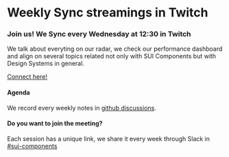 # Weekly Sync streamings in Twitch

### Join us! We Sync every Wednesday at 12:30 in Twitch

We talk about everyting on our radar, we check our performance dashboard and align on several topics related not only with SUI Components but with Design Systems in general.

[Connect here!](https://www.twitch.tv/adevintaspaintech)


#### Agenda

We record every weekly notes in [github discussions](https://github.com/SUI-Components/sui-components/discussions).

#### Do you want to join the meeting?

Each session has a unique link, we share it every week through Slack in [#sui-components](https://adevinta.slack.com/archives/C018Q6WBJ85)
